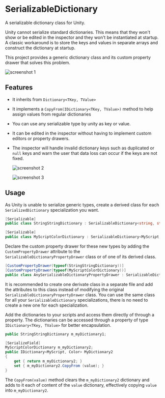 # SerializableDictionary
A serializable dictionary class for Unity.

Unity cannot serialize standard dictionaries. This means that they won't show or be edited in the inspector
and they won't be instantiated at startup. A classic workaround is to store the keys and values in separate arrays
and construct the dictionary at startup.

This project provides a generic dictionary class and its custom property drawer that solves this problem.

![screenshot 1](http://azixmcaze.github.io/files/SerializableDictionary_screenshot1.png)

## Features

- It inherits from `Dictionary<TKey, TValue>`
- It implements a `CopyFrom(IDictionary<TKey, TValue>)` method to help assign values from regular dictionaries
- You can use any serializable type by unity as key or value. 
- It can be edited in the inspector without having to implement custom editors or property drawers.
- The inspector will handle invalid dictionary keys such as duplicated or `null` keys and warn the user that data loss can occur if the keys are not fixed.
    
    ![screenshot 2 ](http://azixmcaze.github.io/files/SerializableDictionary_screenshot2.png)

    ![screenshot 3](http://azixmcaze.github.io/files/SerializableDictionary_screenshot3.png)

## Usage

As Unity is unable to serialize generic types, create a derived class for each `SerializedDictionary` specialization you want.
```csharp
[Serializable]
public class StringStringDictionary : SerializableDictionary<string, string> {}

[Serializable]
public class MyScriptColorDictionary : SerializableDictionary<MyScript, Color> {}
```

Declare the custom property drawer for these new types by adding the `CustomPropertyDrawer` attribute to the `SerializableDictionaryPropertyDrawer` class or of one of its derived class.

```csharp
[CustomPropertyDrawer(typeof(StringStringDictionary))]
[CustomPropertyDrawer(typeof(MyScriptColorDictionary))]
public class AnySerializableDictionaryPropertyDrawer : SerializableDictionaryPropertyDrawer {}
```

It is recommended to create one derivate class in a separate file and add the attributes to this class instead of modifying the original `SerializableDictionaryPropertyDrawer` class.
You can use the same class for all your `SerializableDictionary` specializations, there is no need to create a new one for each specialization.

Add the dictionaries to your scripts and access them directly of through a property.
The dictionaries can be accessed through a property of type `IDictionary<TKey, TValue>` for better encapsulation.

```csharp
public StringStringDictionary m_myDictionary1;

[SerializeField]
MyScriptColorDictionary m_myDictionary2;
public IDictionary<MyScript, Color> MyDictionary2
{
    get { return m_myDictionary2; }
    set { m_myDictionary2.CopyFrom (value); }
}
```

The `CopyFrom(value)` method clears the `m_myDictionary2` dictionary and adds to it each of content of the `value` dictionary,  effectively copying `value` into `m_myDictionary2`.
